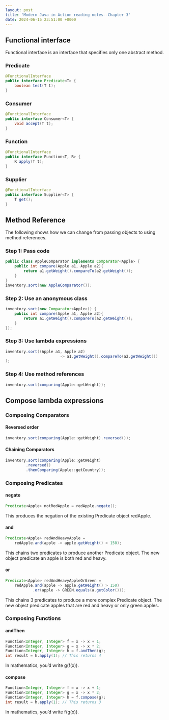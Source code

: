 ```yaml
---
layout: post
title: 'Modern Java in Action reading notes--Chapter 3'
date: 2024-06-15 23:51:00 +0000
---
```

## Functional interface
Functional interface is an interface that specifies only one abstract method.

### Predicate
```java
@FunctionalInterface
public interface Predicate<T> {
    boolean test(T t);
}
```

### Consumer
```java
@FunctionalInterface
public interface Consumer<T> {
    void accept(T t);
}
```

### Function
```java
@FunctionalInterface
public interface Function<T, R> {
    R apply(T t);
}
```

### Supplier
```java
@FunctionalInterface
public interface Supplier<T> {
    T get();
}
```

## Method Reference
The following shows how we can change from passing objects to using method references.
### Step 1: Pass code
```java
public class AppleComparator implements Comparator<Apple> {
    public int compare(Apple a1, Apple a2){
        return a1.getWeight().compareTo(a2.getWeight());
    }
}
inventory.sort(new AppleComparator());
```
### Step 2: Use an anonymous class
```java
inventory.sort(new Comparator<Apple>() {
    public int compare(Apple a1, Apple a2){
        return a1.getWeight().compareTo(a2.getWeight());
    }
});
```
### Step 3: Use lambda expressions
```java
inventory.sort((Apple a1, Apple a2)
                        -> a1.getWeight().compareTo(a2.getWeight())
);
```
### Step 4: Use method references
```java
inventory.sort(comparing(Apple::getWeight));
```
## Compose lambda expressions
### Composing Comparators
#### Reversed order
```java
inventory.sort(comparing(Apple::getWeight).reversed());
```
#### Chaining Comparators
```java
inventory.sort(comparing(Apple::getWeight)
         .reversed()
         .thenComparing(Apple::getCountry));
```
### Composing Predicates
#### negate
```java
Predicate<Apple> notRedApple = redApple.negate();
```
This produces the negation of the existing Predicate object redApple.
#### and
```java
Predicate<Apple> redAndHeavyApple =
    redApple.and(apple -> apple.getWeight() > 150);
```
This chains two predicates to produce another Predicate object. The new object predicate an apple is both red and heavy.
#### or
```java
Predicate<Apple> redAndHeavyAppleOrGreen =
    redApple.and(apple -> apple.getWeight() > 150)
            .or(apple -> GREEN.equals(a.getColor()));
```
This chains 3 predicates to produce a more complex Predicate object. The new object predicate apples that are red and heavy or only green apples. 
### Composing Functions
#### andThen
```java
Function<Integer, Integer> f = x -> x + 1;
Function<Integer, Integer> g = x -> x * 2;
Function<Integer, Integer> h = f.andThen(g);
int result = h.apply(1); // This returns 4
```
In mathematics, you’d write g(f(x)).
#### compose
```java
Function<Integer, Integer> f = x -> x + 1;
Function<Integer, Integer> g = x -> x * 2;
Function<Integer, Integer> h = f.compose(g);
int result = h.apply(1); // This returns 3
```
In mathematics, you’d write f(g(x)).
